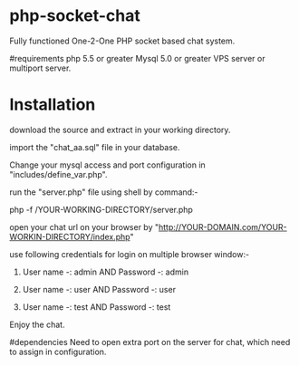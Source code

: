 # php-socket-chat

Fully functioned One-2-One PHP socket based chat system.


#requirements
php 5.5 or greater
Mysql 5.0 or greater
VPS server or multiport server.

# Installation
download the source and extract in your working directory.

import the "chat_aa.sql" file in your database.

Change your mysql access and port configuration in "includes/define_var.php".

run the "server.php" file using shell by command:-

php -f /YOUR-WORKING-DIRECTORY/server.php

open your chat url on your browser by "http://YOUR-DOMAIN.com/YOUR-WORKIN-DIRECTORY/index.php"

use following credentials for login on multiple browser window:-

1) User name -: admin AND Password -: admin             
    
2) User name -: user AND Password -: user

3) User name -: test AND Password -: test 
    
Enjoy the chat.

#dependencies
Need to open extra port on the server for chat, which need to assign in configuration.


